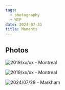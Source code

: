 ```yaml
---
tags:
  - photography
  - WIP
date: 2024-07-31
title: Moments
---
```



## Photos

![2019/xx/xx - Montreal](https://res.cloudinary.com/drwjkxxud/image/upload/v1722403326/IMG_1689_rr0mod.jpg)

![2019/xx/xx - Montreal](https://res.cloudinary.com/drwjkxxud/image/upload/v1722403326/IMG_2061_j45qg2.jpg)

![2024/07/29 - Markham](https://res.cloudinary.com/drwjkxxud/image/upload/v1722216521/IMG_5876_pdz9zm.jpg)

